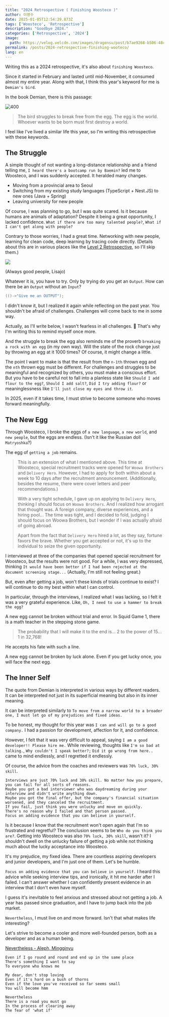 ```yaml
---
title: "2024 Retrospective ( Finishing Woosteco )"
author: 이영수
date: 2025-01-05T12:54:29.873Z
tags: ['Woosteco', 'Retrospective']
description: "Goodbye 2024."
categories: ['Retrospective', '2024']
image:
  path: https://velog.velcdn.com/images/dragonsu/post/b7ae9268-b506-48ca-b4c5-d33d878ddcd4/image.png
permalink: /posts/2024-retrospective-finishing-wooteco/
lang: en
---
```

Writing this as a 2024 retrospective, it's also about `finishing Woosteco`.

Since it started in February and lasted until mid-November, it consumed almost my entire year.
Along with that, I think this year's keyword for me is `Demian's bird`.

In the book Demian, there is this passage:

![400](https://i.imgur.com/pIXdf00.png)

> The bird struggles to break free from the egg. The egg is the world. Whoever wants to be born must first destroy a world.

I feel like I've lived a similar life this year, so I'm writing this retrospective with these keywords.

## The Struggle

A simple thought of not wanting a long-distance relationship and a friend telling me, `I heard there's a bootcamp run by Baemin?` led me to Woosteco, and I was suddenly accepted.
It heralded many changes.

- Moving from a provincial area to Seoul
- Switching from my existing study languages (TypeScript + Nest.JS) to new ones (Java + Spring)
- Leaving university for new people

Of course, I was planning to go, but I was quite scared. Is it because humans are animals of adaptation?
Despite it being a great opportunity, I lacked confidence. `What if there are too many talented people?`, `What if I can't get along with people?`

Contrary to those worries, I had a great time.
Networking with new people, learning for clean code, deep learning by tracing code directly.
(Details about this are in various places like the [Level 2 Retrospective](https://velog.io/@dragonsu/%EC%9A%B0%ED%85%8C%EC%BD%94-%EB%A0%88%EB%B2%A82-%ED%9A%8C%EA%B3%A0%EB%8B%A4%EC%86%8C-%EA%B9%80), so I'll skip them.)

![](https://velog.velcdn.com/images/dragonsu/post/b07e3ee9-1352-42f6-87ea-98d23d00ba8e/image.png)

(Always good people, Lisajo)

Whatever it is, you have to try.
Only by trying do you get an `Output`.
How can there be an `Output` without an `Input`?

```java
(()->"Give me an OUTPUT");
```

I didn't know it, but I realized it again while reflecting on the past year.
You shouldn't be afraid of challenges. Challenges will come back to me in some way.

Actually, as I'll write below, I wasn't fearless in all challenges. 🥲
That's why I'm writing this to remind myself once more.

And the struggle to break the egg also reminds me of the proverb `breaking a rock with an egg` (in my own way).
Will the state of the rock change just by throwing an egg at it 1000 times? Of course, it might change a little.

The point I want to make is that the result from the `n-1th` thrown egg and the `nth` thrown egg must be different.
For challenges and struggles to be meaningful and recognized by others, you must make a conscious effort.
But you have to be careful not to fall into a planless state like `Should I add flour to the egg?`, `Should I add salt?`, `Did I try adding flour?` or meaninglessness like `I'll just close my eyes and throw it`.

In 2025, even if it takes time, I must strive to become someone who moves forward meaningfully.

## The New Egg

Through Woosteco, I broke the eggs of `a new language`, `a new world`, and `new people`, but
the eggs are endless. (Isn't it like the Russian doll `Matryoshka`?)

The egg of `getting a job` remains.

> This is an extension of what I mentioned above.
This time at Woosteco, special recruitment tracks were opened for `Woowa Brothers` and `Delivery Hero`.
However, I had to apply for both within about a week to 10 days after the recruitment announcement.
(Additionally, besides the resume, there were cover letters and peer recommendations.)
>
> With a very tight schedule, I gave up on applying to `Delivery Hero`, thinking I should focus on `Woowa Brothers`.
And I realized how arrogant that thought was. A foreign company, diverse experiences, and a hiring pool...
The time was tight, and I decided to fold, judging I should focus on Woowa Brothers, but I wonder if I was actually afraid of going abroad.
>
> Apart from the fact that `Delivery Hero` hired a lot, as they say, fortune favors the brave.
Whether you get accepted or not, it's up to the individual to seize the given opportunity.

I interviewed at three of the companies that opened special recruitment for Woosteco, but the results were not good.
For a while, I was very depressed, thinking `It would have been better if I had been rejected at the document screening stage...` (Actually, I'm still not feeling great.)

But, even after getting a job, won't these kinds of trials continue to exist?
I will continue to do my best within what I can control.

In particular, through the interviews, I realized what I was lacking, so I felt it was a very grateful experience.
Like, `Oh, I need to use a hammer to break the egg?`

A new egg cannot be broken without trial and error.
In Squid Game 1, there is a math teacher in the stepping stone game.

> The probability that I will make it to the end is...
> 2 to the power of 15... 1 in 32,768!

He accepts his fate with such a line.

A new egg cannot be broken by luck alone.
Even if you get lucky once, you will face the next egg.

## The Inner Self

The quote from Demian is interpreted in various ways by different readers.
It can be interpreted not just in its superficial meaning but also in its inner meaning.

It can be interpreted similarly to `To move from a narrow world to a broader one, I must let go of my prejudices and fixed ideas.`

To be honest, my thought for this year was `I can and will go to a good company.`
I had a passion for development, affection for it, and confidence.

However, I felt that it was very difficult to appeal, saying `I am a good developer!! Please hire me.`
While reviewing, thoughts like `I'm so bad at talking.`, `Why couldn't I speak better?;` `Did it go wrong from here..` came to mind endlessly, and I regretted it endlessly.

Of course, the advice from the coaches and reviewers was `70% luck, 30% skill`.

```
Interviews are just 70% luck and 30% skill. No matter how you prepare, you can fail for all sorts of reasons.
Maybe you got a bad interviewer who was daydreaming during your interview and didn't write anything down.
Maybe you got the final offer, but the company's financial situation worsened, and they canceled the recruitment.
If you fail, just think you were unlucky and move on quickly.
There's no reason why I failed and that person passed.
Focus on adding evidence that you can believe in yourself.
```

Is it because I know that the recruitment won't open again that I'm so frustrated and regretful?
The conclusion seems to be `Who do you think you are?`. Getting into Woosteco was also `70% luck, 30% skill`, wasn't it?
I shouldn't dwell on the unlucky failure of getting a job while not thinking much about the lucky acceptance into Woosteco.

It's my prejudice, my fixed idea.
There are countless aspiring developers and junior developers, and I'm just one of them. Let's be humble.

`Focus on adding evidence that you can believe in yourself.`
I heard this advice while seeking interview tips, and ironically, it hit me harder after I failed.
I can't answer whether I can confidently present evidence in an interview that I don't even have myself.

I guess it's inevitable to feel anxious and stressed about not getting a job.
A year has passed since graduation, and I have to jump back into the job market.

`Nevertheless`, I must live on and move forward.
Isn't that what makes life interesting?

Let's strive to become a cooler and more well-founded person, both as a developer and as a human being.

[Nevertheless - Aleph, Mingginyu](https://www.youtube.com/watch?v=ejY-UN7Qhp4)

```
Even if I go round and round and end up in the same place
There's something I want to say
To everyone who knows me

My dear, don't stop loving
Even if it's hard on a bush of thorns
Even if the love you've received so far seems small
You will become hmm

Nevertheless
There is a road you must go
In the process of clearing away
The fear of 'what if'
```
